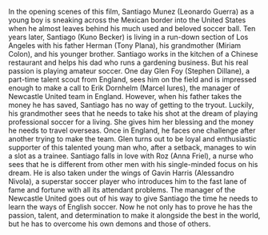 In the opening scenes of this film, Santiago Munez (Leonardo Guerra) as a young boy is sneaking across the Mexican border into the United States when he almost leaves behind his much used and beloved soccer ball. Ten years later, Santiago (Kuno Becker) is living in a run-down section of Los Angeles with his father Herman (Tony Plana), his grandmother (Miriam Colon), and his younger brother. Santiago works in the kitchen of a Chinese restaurant and helps his dad who runs a gardening business. But his real passion is playing amateur soccer.
One day Glen Foy (Stephen Dillane), a part-time talent scout from England, sees him on the field and is impressed enough to make a call to Erik Dornhelm (Marcel Iures), the manager of Newcastle United team in England. However, when his father takes the money he has saved, Santiago has no way of getting to the tryout. Luckily, his grandmother sees that he needs to take his shot at the dream of playing professional soccer for a living. She gives him her blessing and the money he needs to travel overseas.
Once in England, he faces one challenge after another trying to make the team. Glen turns out to be loyal and enthusiastic supporter of this talented young man who, after a setback, manages to win a slot as a trainee. Santiago falls in love with Roz (Anna Friel), a nurse who sees that he is different from other men with his single-minded focus on his dream. He is also taken under the wings of Gavin Harris (Alessandro Nivola), a superstar soccer player who introduces him to the fast lane of fame and fortune with all its attendant problems. The manager of the Newcastle United goes out of his way to give Santiago the time he needs to learn the ways of English soccer.
Now he not only has to prove he has the passion, talent, and determination to make it alongside the best in the world, but he has to overcome his own demons and those of others.
